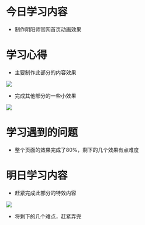 # 今日学习内容

* 制作阴阳师官网首页动画效果
 
# 学习心得

* 主要制作此部分的内容效果

![](http://pralbmyl4.bkt.clouddn.com/%E5%BE%AE%E4%BF%A1%E6%88%AA%E5%9B%BE_20190527235024.png) 

* 完成其他部分的一些小效果

![](http://pralbmyl4.bkt.clouddn.com/%E5%BE%AE%E4%BF%A1%E6%88%AA%E5%9B%BE_20190527235322.png)


# 学习遇到的问题

* 整个页面的效果完成了80%，剩下的几个效果有点难度


# 明日学习内容

* 赶紧完成此部分的特效内容

![](http://pralbmyl4.bkt.clouddn.com/%E5%BE%AE%E4%BF%A1%E6%88%AA%E5%9B%BE_20190527235550.png)

* 将剩下的几个难点，赶紧弄完